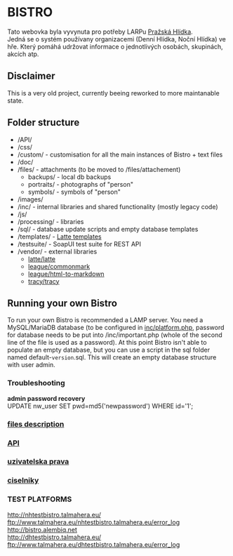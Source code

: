 # BISTRO

Tato webovka byla vyvynuta pro potřeby LARPu [Pražská Hlídka](http://www.prazskahlidka.cz/).  
Jedná se o systém používany organizacemi (Denní Hlídka, Noční Hlídka) ve hře. 
Který pomáhá udržovat informace o jednotlivých osobách, skupinách, akcích atp.  

## Disclaimer

This is a very old project, currently beeing reworked to more maintanable state.

## Folder structure
- /API/ 
- /css/ 
- /custom/ - customisation for all the main instances of Bistro + text files
- /doc/
- /files/ - attachments (to be moved to /files/attachement)
  - backups/ - local db backups 
  - portraits/ - photographs of "person"
  - symbols/ - symbols of "person"
- /images/ 
- /inc/ - internal libraries and shared functionality (mostly legacy code)
- /js/ 
- /processing/ - libraries
- /sql/ - database update scripts and empty database templates
- /templates/ - [Latte templates](https://latte.nette.org/)
- /testsuite/ - SoapUI test suite for REST API
- /vendor/ - external libraries
  - [latte/latte](https://latte.nette.org/)
  - [league/commonmark](https://github.com/thephpleague/commonmark)
  - [league/html-to-markdown](https://github.com/thephpleague/html-to-markdown)
  - [tracy/tracy](https://tracy.nette.org/)

## Running your own Bistro

To run your own Bistro is recommended a LAMP server. You need a MySQL/MariaDB 
database (to be configured in [inc/platform.php](https://gitlab.alembiq.net/larp/bistro/raw/master/inc/platform.php), password for database
needs to be put into /inc/important.php (whole of the second line of the file is
used as a password).
At this point Bistro isn't able to populate an empty database, but you can use 
a script in the sql folder named default-`version`.sql. This will create an empty
database structure with user admin.

### Troubleshooting

**admin password recovery**  
UPDATE nw_user SET pwd=md5('newpassword') WHERE id='1';


### [files description](doc/files.md)

### [API](doc/api.md)

### [uzivatelska prava](doc/rights.md)

### [ciselniky](doc/enums.md)

### TEST PLATFORMS
http://nhtestbistro.talmahera.eu/  
ftp://www.talmahera.eu/nhtestbistro.talmahera.eu/error_log  
http://bistro.alembiq.net  
http://dhtestbistro.talmahera.eu/  
ftp://www.talmahera.eu/dhtestbistro.talmahera.eu/error_log  
